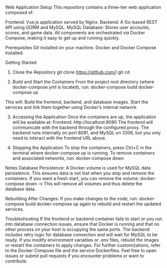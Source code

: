 Web Application Setup
This repository contains a three-tier web application composed of:

Frontend: Vue.js application served by Nginx.
Backend: A Go-based REST API using GORM and MySQL.
MySQL Database: Stores user accounts, scores, and game data.
All components are orchestrated via Docker Compose, making it easy to get up and running quickly.

Prerequisites
Git installed on your machine.
Docker and Docker Compose installed.

Getting Started

1) Clone the Repository
git clone https://github.com/<your-username>/<your-repo>.git
cd <your-repo>

2) Build and Start the Containers
From the project root directory (where docker-compose.yml is located), run:
docker-compose build
docker-compose up

This will:
Build the frontend, backend, and database images.
Start the services and link them together using Docker’s internal network.

3) Accessing the Application
Once the containers are up, the application will be available at:
Frontend: http://localhost:8080
The frontend will communicate with the backend through the configured proxy. The backend runs internally on port 8081, and MySQL on 3306, but you only need to interact with the frontend URL above.

4) Stopping the Application
To stop the containers, press Ctrl+C in the terminal where docker-compose up is running. To remove containers and associated networks, run:
docker-compose down

Notes
Database Persistence:
A Docker volume is used for MySQL data persistence. This ensures data is not lost when you stop and remove the containers. If you want a fresh start, you can remove the volume:
docker-compose down -v
This will remove all volumes and thus delete the database data.

Rebuilding After Changes:
If you make changes to the code, run:
docker-compose build
docker-compose up
again to rebuild and restart the updated services.

Troubleshooting
If the frontend or backend container fails to start or you run into database connection issues, ensure that Docker is running and that no other process on your host is occupying the same ports.
The backend includes retry logic for database connection and will wait for MySQL to be ready.
If you modify environment variables or .env files, rebuild the images or restart the containers to apply changes.
For further customizations, refer to the Docker Compose file and the service Dockerfiles. Feel free to open issues or submit pull requests if you encounter problems or want to contribute.